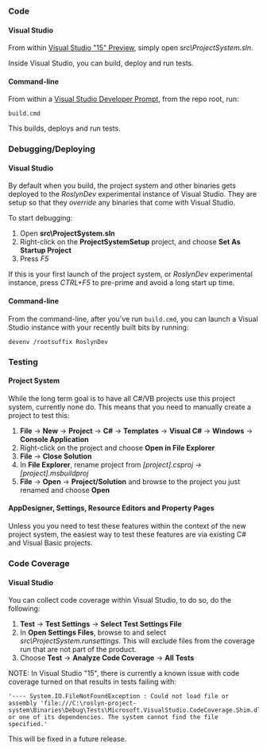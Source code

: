 ### Code 

#### Visual Studio
From within [Visual Studio "15" Preview](http://go.microsoft.com/fwlink/?LinkId=746567), simply open _src\ProjectSystem.sln_.

Inside Visual Studio, you can build, deploy and run tests.

#### Command-line

From within a [Visual Studio Developer Prompt](https://msdn.microsoft.com/en-us/library/ms229859(v=vs.150).aspx), from the repo root, run:

```
build.cmd
```

This builds, deploys and run tests.

### Debugging/Deploying


#### Visual Studio
By default when you build, the project system and other binaries gets deployed to the _RoslynDev_ experimental instance of Visual Studio. They are setup so that they _override_ any binaries that come with Visual Studio.

To start debugging:

1. Open __src\ProjectSystem.sln__
2. Right-click on the __ProjectSystemSetup__ project, and choose __Set As Startup Project__
3. Press _F5_

If this is your first launch of the project system, or _RoslynDev_ experimental instance, press _CTRL+F5_ to pre-prime and avoid a long start up time.

#### Command-line

From the command-line, after you've run `build.cmd`, you can launch a Visual Studio instance with your recently built bits by running:

```
devenv /rootsuffix RoslynDev
```

### Testing 

#### Project System
While the long term goal is to have all C#/VB projects use this project system, currently none do. This means that you need to manually create a project to test this:

1. __File__ -> __New__ -> __Project__ -> __C#__ -> __Templates__ -> __Visual C#__ -> __Windows__ -> __Console Application__
2. Right-click on the project and choose __Open in File Explorer__
3. __File__ -> __Close Solution__
4. In __File Explorer__, rename project from _[project].csproj_ -> _[project].msbuildproj_
5. __File__ -> __Open__ -> __Project/Solution__ and browse to the project you just renamed and choose __Open__

#### AppDesigner, Settings, Resource Editors and Property Pages
Unless you you need to test these features within the context of the new project system, the easiest way to test these features are via existing C# and Visual Basic projects.

### Code Coverage

#### Visual Studio

You can collect code coverage within Visual Studio, to do so, do the following:

1. __Test__ -> __Test Settings__ -> __Select Test Settings File__
2. In __Open Settings Files__, browse to and select _src\ProjectSystem.runsettings_. This will exclude files from the coverage run that are not part of the product.
3. Choose __Test__ -> __Analyze Code Coverage__ -> __All Tests__

NOTE: In Visual Studio "15", there is currently a known issue with code coverage turned on that results in tests failing with:

```
'---- System.IO.FileNotFoundException : Could not load file or assembly 'file:///C:\roslyn-project-system\Binaries\Debug\Tests\Microsoft.VisualStudio.CodeCoverage.Shim.dll' or one of its dependencies. The system cannot find the file specified.'
```

This will be fixed in a future release.
